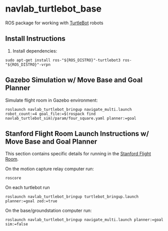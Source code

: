 # navlab_turtlebot_base

ROS package for working with [TurtleBot](https://www.robotis.us/turtlebot-3/) robots
## Install Instructions

1. Install dependencies:
```
sudo apt-get install ros-"${ROS_DISTRO}"-turtlebot3 ros-"${ROS_DISTRO}"-vrpn
```

## Gazebo Simulation w/ Move Base and Goal Planner

Simulate flight room in Gazebo environment:
```
roslaunch navlab_turtlebot_bringup navigate_multi.launch robot_count:=4 goal_file:=$(rospack find navlab_turtlebot_sim)/param/four_square.yaml planner:=goal
```

## Stanford Flight Room Launch Instructions w/ Move Base and Goal Planner
This section contains specific details for running in the [Stanford Flight Room](https://stanfordflightroom.github.io/).

On the motion capture relay computer run:
```
roscore
```

On each turtlebot run
```
roslaunch navlab_turtlebot_bringup turtlebot_bringup.launch planner:=goal zed:=true
```

On the base/groundstation computer run:
```
roslaunch navlab_turtlebot_bringup navigate_multi.launch planner:=goal sim:=false
```
